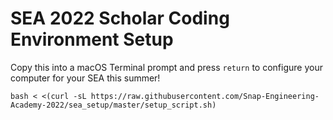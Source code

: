 # SEA 2022 Scholar Coding Environment Setup


Copy this into a macOS Terminal prompt and press `return` to configure your computer for your SEA this summer!

    bash < <(curl -sL https://raw.githubusercontent.com/Snap-Engineering-Academy-2022/sea_setup/master/setup_script.sh)
    
    
    
    
